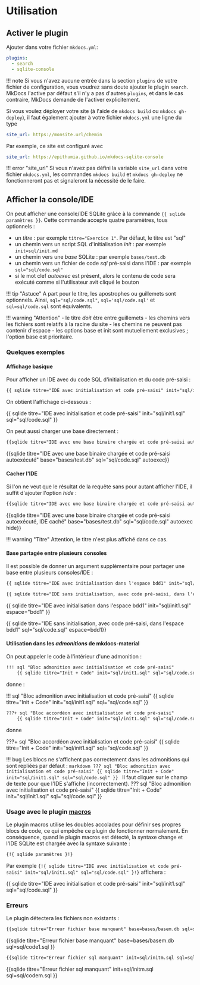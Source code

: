 # Utilisation

## Activer le plugin

Ajouter dans votre fichier `mkdocs.yml`:
```yaml
plugins:
  - search
  - sqlite-console
```

!!! note 
    Si vous n'avez aucune entrée dans la section `plugins` de votre fichier de configuration, 
    vous voudrez sans doute ajouter le plugin `search`. MkDocs l'active par défaut s'il n'y a pas 
    d'autres `plugins`, et dans le cas contraire, MkDocs demande de l'activer explicitement.

Si vous voulez déployer votre site (à l'aide de `mkdocs build` ou `mkdocs gh-deploy`), il faut également ajouter à votre
fichier `mkdocs.yml` une ligne du type
```yaml
site_url: https://monsite.url/chemin
```
Par exemple, ce site est configuré avec
```yaml
site_url: https://epithumia.github.io/mkdocs-sqlite-console
```

!!! error "site_url"
    Si vous n'avez pas défini la variable `site_url` dans votre fichier `mkdocs.yml`, les commandes 
    `mkdocs build` et `mkdocs gh-deploy` ne fonctionneront pas et signaleront la nécessité de le faire.

## Afficher la console/IDE

On peut afficher une console/IDE SQLite grâce à la commande `{{ sqlide paramètres }}`. Cette commande accepte quatre paramètres, tous optionnels :

- un *titre* : par exemple `titre="Exercice 1"`. Par défaut, le titre est "sql"
- un chemin vers un script SQL d'initialisation *init* : par exemple `init=sql/init.md`
- un chemin vers une *base* SQLite : par exemple `bases/test.db`
- un chemin vers un fichier de code *sql* pré-saisi dans l'IDE : par exemple `sql="sql/code.sql"`
- si le mot clef *autoexec* est présent, alors le contenu de code sera exécuté comme si l'utilisateur avit cliqué le bouton

!!! tip "Astuce"
    A part pour le titre, les apostrophes ou guillemets sont optionnels. Ainsi, `sql="sql/code.sql"`,
    `sql='sql/code.sql'` et `sql=sql/code.sql` sont équivalents.

!!! warning "Attention"
    - le titre *doit* être entre guillemets
    - les chemins vers les fichiers sont relatifs à la racine du site
    - les chemins ne peuvent pas contenir d'espace
    - les options base et init sont mutuellement exclusives ; l'option base est prioritaire. 

### Quelques exemples

#### Affichage basique

Pour afficher un IDE avec du code SQL d'initialisation et du code pré-saisi :
```markdown
{{ sqlide titre="IDE avec initialisation et code pré-saisi" init="sql/init1.sql" sql="sql/code.sql" }}
```

On obtient l'affichage ci-dessous :

{{ sqlide titre="IDE avec initialisation et code pré-saisi" init="sql/init1.sql" sql="sql/code.sql" }}

On peut aussi charger une base directement :

```markdown
{{sqlide titre="IDE avec une base binaire chargée et code pré-saisi autoexécuté" base="bases/test.db" sql="sql/code.sql" autoexec}}
```

{{sqlide titre="IDE avec une base binaire chargée et code pré-saisi autoexécuté" base="bases/test.db" sql="sql/code.sql" autoexec}}

#### Cacher l'IDE

Si l'on ne veut que le résultat de la requête sans pour autant afficher l'IDE, il suffit d'ajouter l'option *hide* :

```markdown
{{sqlide titre="IDE avec une base binaire chargée et code pré-saisi autoexécuté, IDE caché" base="bases/test.db" sql="sql/code.sql" autoexec hide}}
```

{{sqlide titre="IDE avec une base binaire chargée et code pré-saisi autoexécuté, IDE caché" base="bases/test.db" sql="sql/code.sql" autoexec hide}}

!!! warning "Titre"
    Attention, le titre n'est plus affiché dans ce cas.

#### Base partagée entre plusieurs consoles

Il est possible de donner un argument supplémentaire pour partager une base entre plusieurs consoles/IDE :

```markdown
{{ sqlide titre="IDE avec initialisation dans l'espace bdd1" init="sql/init1.sql" espace="bdd1" }}

{{ sqlide titre="IDE sans initialisation, avec code pré-saisi, dans l'espace bdd1" sql="sql/code.sql" espace=bdd1}}
```

{{ sqlide titre="IDE avec initialisation dans l'espace bdd1" init="sql/init1.sql" espace="bdd1" }}

{{ sqlide titre="IDE sans initialisation, avec code pré-saisi, dans l'espace bdd1" sql="sql/code.sql" espace=bdd1}}

#### Utilisation dans les *admonitions* de mkdocs-material

On peut appeler le code à l'intérieur d'une admonition :

```markdown
!!! sql "Bloc admonition avec initialisation et code pré-saisi"
    {{ sqlide titre="Init + Code" init="sql/init1.sql" sql="sql/code.sql" }}
```

donne :

!!! sql "Bloc admonition avec initialisation et code pré-saisi"
    {{ sqlide titre="Init + Code" init="sql/init1.sql" sql="sql/code.sql" }}

```markdown
???+ sql "Bloc accordéon avec initialisation et code pré-saisi"
    {{ sqlide titre="Init + Code" init="sql/init1.sql" sql="sql/code.sql" }}
```
donne

???+ sql "Bloc accordéon avec initialisation et code pré-saisi"
    {{ sqlide titre="Init + Code" init="sql/init1.sql" sql="sql/code.sql" }}


!!! bug
    Les blocs ne s'affichent pas correctement dans les admonitions qui sont repliées par défaut :
    ```markdown
    ??? sql "Bloc admonition avec initialisation et code pré-saisi"
        {{ sqlide titre="Init + Code" init="sql/init1.sql" sql="sql/code.sql" }}
    ```
    Il faut cliquer sur le champ de texte pour que l'IDE s'affiche (incorrectement).
    ??? sql "Bloc admonition avec initialisation et code pré-saisi"
        {{ sqlide titre="Init + Code" init="sql/init1.sql" sql="sql/code.sql" }}

### Usage avec le plugin [macros](https://mkdocs-macros-plugin.readthedocs.io/en/latest/)

Le plugin macros utilise les doubles accolades pour définir ses propres blocs de code, ce qui empêche ce plugin de 
fonctionner normalement. En conséquence, quand le plugin macros est détecté, la syntaxe change et l'IDE SQLite est
chargée avec la syntaxe suivante :
```markdown
{!{ sqlide paramètres }!}
```
Par exemple `{!{ sqlide titre="IDE avec initialisation et code pré-saisi" init="sql/init1.sql" sql="sql/code.sql" }!}`
affichera :

{{ sqlide titre="IDE avec initialisation et code pré-saisi" init="sql/init1.sql" sql="sql/code.sql" }}

### Erreurs

Le plugin détectera les fichiers non existants :

```markdown
{{sqlide titre="Erreur fichier base manquant" base=bases/basem.db sql=sql/code1.sql }}

```

{{sqlide titre="Erreur fichier base manquant" base=bases/basem.db sql=sql/code1.sql }}

```markdown
{{sqlide titre="Erreur fichier sql manquant" init=sql/initm.sql sql=sql/codem.sql }}
```

{{sqlide titre="Erreur fichier sql manquant" init=sql/initm.sql sql=sql/codem.sql }}
